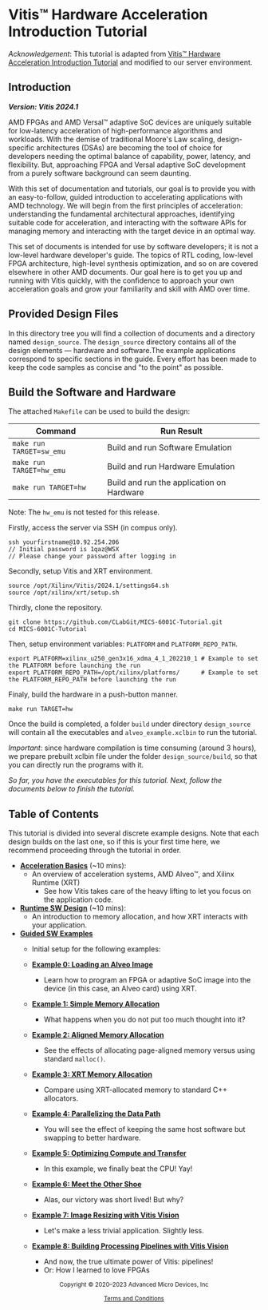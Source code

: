  <tr width="100%">
    <td align="center"><h1>Vitis™ Hardware Acceleration Introduction Tutorial</h1>  
 </tr>

*Acknowledgement*: This tutorial is adapted from [Vitis™ Hardware Acceleration Introduction Tutorial](https://github.com/Xilinx/Vitis-Tutorials/tree/2024.1/Hardware_Acceleration/Design_Tutorials/10-get_moving_with_alveo) and modified to our server environment. 

## Introduction

***Version: Vitis 2024.1***

AMD FPGAs and AMD Versal™ adaptive SoC devices are uniquely suitable for low-latency acceleration of high-performance algorithms and workloads. With the demise of traditional Moore's Law scaling, design-specific architectures (DSAs) are becoming the tool of choice for developers needing the optimal balance of capability, power, latency, and flexibility. But, approaching FPGA and Versal adaptive SoC development from a purely software background can seem daunting.

With this set of documentation and tutorials, our goal is to provide you with an easy-to-follow, guided introduction to accelerating applications with AMD technology. We will begin from the first principles of acceleration: understanding the fundamental architectural approaches, identifying suitable code for acceleration, and interacting with the software APIs for managing memory and interacting with the target
device in an optimal way.

This set of documents is intended for use by software developers; it is not a low-level hardware developer's guide. The topics of RTL coding, low-level FPGA architecture, high-level synthesis optimization, and so on are covered elsewhere in other AMD documents. Our goal here is to get you up and running with Vitis quickly, with the confidence to approach your own acceleration goals and grow your familiarity and skill with AMD over time.

## Provided Design Files

In this directory tree you will find a collection of documents and a directory named `design_source`.
The `design_source` directory contains all of the design elements — hardware and software.The example applications correspond to specific sections in the guide.
Every effort has been made to keep the code samples as concise and "to the point" as possible.

## Build the Software and Hardware

The attached `Makefile` can be used to build the design:

Command       |                    Run Result                            |
--------------|----------------------------------------------------------|
`make run TARGET=sw_emu` | Build and run Software Emulation             |
`make run TARGET=hw_emu` | Build and run Hardware Emulation             |
`make run TARGET=hw`     | Build and run the application on Hardware    |

Note: The `hw_emu` is not tested for this release.

Firstly, access the server via SSH (in compus only).

```
ssh yourfirstname@10.92.254.206 
// Initial password is 1qaz@WSX 
// Please change your password after logging in
```

Secondly, setup Vitis and XRT environment.
```
source /opt/Xilinx/Vitis/2024.1/settings64.sh
source /opt/xilinx/xrt/setup.sh
```
Thirdly, clone the repository.
```
git clone https://github.com/CLabGit/MICS-6001C-Tutorial.git
cd MICS-6001C-Tutorial
```

Then, setup environment variables: `PLATFORM` and `PLATFORM_REPO_PATH`.

```
export PLATFORM=xilinx_u250_gen3x16_xdma_4_1_202210_1 # Example to set the PLATFORM before launching the run 
export PLATFORM_REPO_PATH=/opt/xilinx/platforms/      # Example to set the PLATFORM_REPO_PATH before launching the run
```
Finaly, build the hardware in a push-button manner.
```
make run TARGET=hw
```

Once the build is completed, a folder `build` under directory `design_source` will contain all the executables and `alveo_example.xclbin` to run the tutorial.

*Important*: since hardware compilation is time consuming (around 3 hours), we prepare prebuilt xclbin file under the folder `design_source/build`, so that you can directly run the programs with it. 

*So far, you have the executables for this tutorial. Next, follow the documents below to finish the tutorial.*

## Table of Contents 

This tutorial is divided into several discrete example designs. Note that each design builds on the last one, so if this is your first time here, we recommend proceeding through the tutorial in order.

* [**Acceleration Basics**](./acceleration_basics.md) (~10 mins):
  * An overview of acceleration systems, AMD Alveo™, and Xilinx Runtime (XRT)
    * See how Vitis takes care of the heavy lifting to let you focus on the application code.
* [**Runtime SW Design**](./runtime_sw_design.md) (~10 mins):
  * An introduction to memory allocation, and how XRT interacts with your application.
* [**Guided SW Examples**](./guided_sw_examples.md)
  * Initial setup for the following examples:

  * [**Example 0: Loading an Alveo Image**](./00-loading-an-alveo-image.md)
    * Learn how to program an FPGA or adaptive SoC image into the device (in this case, an Alveo card) using XRT.
  * [**Example 1: Simple Memory Allocation**](./01-simple-memory-allocation.md)
    * What happens when you do not put too much thought into it?
  * [**Example 2: Aligned Memory Allocation**](./02-aligned-memory-allocation.md)
    * See the effects of allocating page-aligned memory versus using standard `malloc()`.
  * [**Example 3: XRT Memory Allocation**](./03-xrt-memory-allocation.md)
    * Compare using XRT-allocated memory to standard C++ allocators.
  * [**Example 4: Parallelizing the Data Path**](./04-parallelizing-the-data-path.md)
    * You will see the effect of keeping the same host software but swapping to better hardware.
  * [**Example 5: Optimizing Compute and Transfer**](./05-optimizing-compute-and-transfer.md)
    * In this example, we finally beat the CPU! Yay!
  * [**Example 6: Meet the Other Shoe**](./06-meet-the-other-shoe.md)
    * Alas, our victory was short lived! But why?
  * [**Example 7: Image Resizing with Vitis Vision**](./07-image-resizing-with-vitis-vision.md)
    * Let's make a less trivial application. Slightly less.
  * [**Example 8: Building Processing Pipelines with Vitis Vision**](./08-vitis-vision-pipeline.md)
    * And now, the true ultimate power of Vitis: pipelines!
    * Or: How I learned to love FPGAs

<p class="sphinxhide" align="center"><sub>Copyright © 2020–2023 Advanced Micro Devices, Inc</sub></p>

<p class="sphinxhide" align="center"><sup><a href="https://www.amd.com/en/corporate/copyright">Terms and Conditions</a></sup></p>
